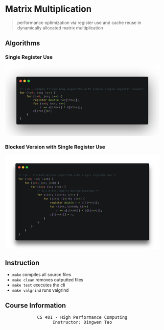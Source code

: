 <!-- @format -->

# Matrix Multiplication

> performance optimization via register use and cache reuse in dynamically allocated matrix multiplication

## Algorithms

### Single Register Use

![image1](./img/algorithm1.png)

### Blocked Version with Single Register Use

![image1](./img/algorithm2.png)

## Instruction

- `make` compiles all source files
- `make clean` removes outputted files
- `make test` executes the cli
- `make valgrind` runs valgrind

## Course Information

<pre align="center">
CS 481 - High Performance Computing
Instructor: Dingwen Tao
</pre>

